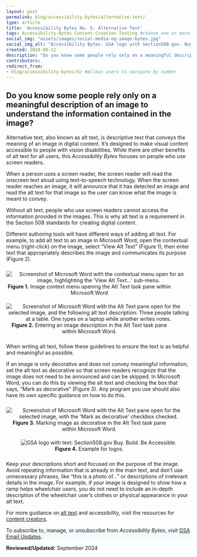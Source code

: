 ```yaml
---
layout: post
permalink: blog/accessibility-bytes/alternative-text/
type: article
title: 'Accessibility Bytes No. 5: Alternative Text'
tags: Accessibility-Bytes Content-Creation Testing #choose one or more (comma separated): Accessibility-Bytes, Acquisition, Content-Creation, Design-and-Develop, Events, Policy-and-Management, Testing 
social_img: "assets/images/social-media-og-image-bytes.jpg"
social_img_alt: "Accessibility Bytes. GSA logo with Section508.gov. Buy. Build. Be Accessible."
created: 2024-09-12
description: "Do you know some people rely only on a meaningful description of an image to understand the information contained in the image?"
contributors: 
redirect_from:
- blog/accessibility-bytes/5/ #Allows users to navigate by number
---
```

<h2 style="line-height:1.2;">Do you know some people rely only on a meaningful description of an image to understand the information contained in the image?</h2>

Alternative text, also known as alt text, is descriptive text that conveys the meaning of an image in digital content. It’s designed to make visual content accessible to people with vision disabilities. While there are other benefits of alt text for all users, this _Accessibility Bytes_ focuses on people who use screen readers.

When a person uses a screen reader, the screen reader will read the onscreen text aloud using text-to-speech technology. When the screen reader reaches an image, it will announce that it has detected an image and read the alt text for that image so the user can know what the image is meant to convey.

Without alt text, people who use screen readers cannot access the information provided in the images. This is why alt text is a requirement in the Section 508 standards for creating digital content.

Different authoring tools will have different ways of adding alt text. For example, to add alt text to an image in Microsoft Word, open the contextual menu (right-click) on the image, select “View Alt Text” (Figure 1), then enter text that appropriately describes the image and communicates its purpose (Figure 2).

<div class="tablet:grid-col" style="margin: auto; max-width: 100%; text-align: center; padding: 10px 0px">
    <div class="margin-top-1"><img src="{{site.baseurl}}/assets/images/byte-005-figure-1.jpg" alt="Screenshot of Microsoft Word with the contextual menu open for an image, highlighting the 'View Alt Text...' sub-menu." aria-describedby="figure-1" class="border-2px border-base-light shadow-2 padding-1">
    </div>
    <div class="font-mono-3xs margin-x-auto auto" style="max-width: 90%; text-align: center;"><span id="figure-1"><strong>Figure 1.</strong> Image context menu opening the Alt Text task pane within Microsoft Word</span>
    </div>
</div>

<div class="tablet:grid-col" style="margin: auto; max-width: 100%; text-align: center; padding: 10px 0px">
    <div class="margin-top-1"><img src="{{site.baseurl}}/assets/images/byte-005-figure-2.jpg" alt="Screenshot of Microsoft Word with the Alt Text pane open for the selected image, and the following alt text description: Three people talking at a table. One types on a laptop while another writes notes." aria-describedby="figure-2" class="border-2px border-base-light shadow-2 padding-1">
    </div>
    <div class="font-mono-3xs margin-x-auto auto" style="max-width: 90%; text-align: center;"><span id="figure-2"><strong>Figure 2.</strong> Entering an image description in the Alt Text task pane within Microsoft Word.</span>
    </div>
</div>

When writing alt text, follow these guidelines to ensure the text is as helpful and meaningful as possible.

If an image is only decorative and does not convey meaningful information, set the alt text as decorative so that screen readers recognize that the image does not need to be announced and can be skipped. In Microsoft Word, you can do this by viewing the alt text and checking the box that says, “Mark as decorative” (Figure 3). Any program you use should also have its own specific guidance on how to do this.

<div class="tablet:grid-col" style="margin: auto; max-width: 100%; text-align: center; padding: 10px 0px">
    <div class="margin-top-1"><img src="{{site.baseurl}}/assets/images/byte-005-figure-3.jpg" alt="Screenshot of Microsoft Word with the Alt Text pane open for the selected image, with the 'Mark as decorative' checkbox checked." aria-describedby="figure-3" class="border-2px border-base-light shadow-2 padding-1">
    </div>
    <div class="font-mono-3xs margin-x-auto auto" style="max-width: 90%; text-align: center;"><span id="figure-3"><strong>Figure 3.</strong> Marking  image as decorative in the Alt Text task pane within Microsoft Word.</span>
    </div>
</div>

<div class="tablet:grid-col" style="margin: auto; max-width: 100%; text-align: center; padding: 10px 0px">
    <div class="margin-top-1"><img src="{{site.baseurl}}/assets/images/authoring-alt-text-figure-03.jpg" alt="GSA logo with text: Section508.gov Buy. Build. Be Accessible." aria-describedby="figure-4" class="border-2px border-base-light shadow-2 padding-1">
    </div>
    <div class="font-mono-3xs margin-x-auto auto" style="max-width: 90%; text-align: center;"><span id="figure-4"><strong>Figure 4.</strong> Example for logos.</span>
    </div>
</div>

Keep your descriptions short and focused on the purpose of the image. Avoid repeating information that is already in the main text, and don’t use unnecessary phrases, like “this is a photo of…” or descriptions of irrelevant details in the image. For example, if your image is designed to show how a ramp helps wheelchair users, you do not need to include an in-depth description of the wheelchair user’s clothes or physical appearance in your alt text.

For more guidance on [alt text]({{site.baseurl}}/create/alternative-text/) and accessibility, visit the resources for [content creators]({{site.baseurl}}/create/).

<div class="border-base radius-lg border-1px padding-1" style="width: 100%; background-color: #f5f9fc;">
To subscribe to, manage, or unsubscribe from <em>Accessibility Bytes</em>, visit <a href="https://public.govdelivery.com/accounts/USGSA/subscriber/new?topic_id=USGSA_1324" target="_blank" class="usa-link--external">GSA Email Updates</a>.
</div>

**Reviewed/Updated:** September 2024